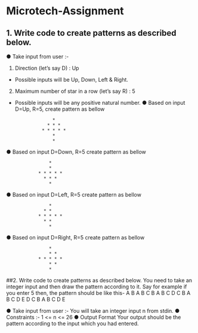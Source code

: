 # Microtech-Assignment

## 1. Write code to create patterns as described below.
● Take input from user :-
1. Direction (let’s say D) : Up
- Possible inputs will be Up, Down, Left & Right.
2. Maximum number of star in a row (let’s say R) : 5
- Possible inputs will be any positive natural number.
● Based on input D=Up, R=5, create pattern as bellow

                    *
                  * * *
                * * * * *
                    *
                    *

● Based on input D=Down, R=5 create pattern as bellow

                    *
                    *
                * * * * *
                  * * *
                    *

● Based on input D=Left, R=5 create pattern as bellow


                    *
                  * *
                * * * * *
                  * *
                    *


● Based on input D=Right, R=5 create pattern as bellow


                    *
                    * *
                * * * * *
                    * *
                    *


 ##2. Write code to create patterns as described below.
You need to take an integer input and then draw the pattern according to it. Say for example
if you enter 5 then, the pattern should be like this-
                    A
                  B A B
                C B A B C
              D C B A B C D
            E D C B A B C D E

● Take input from user :-
You will take an integer input n from stdin.
● Constraints :-
1 <= n <= 26
● Output Format
Your output should be the pattern according to the input which you had entered.
